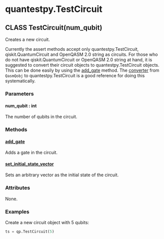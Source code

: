 # quantestpy.TestCircuit

## CLASS TestCircuit(num_qubit)

Creates a new circuit.

Currently the assert methods accept only quantestpy.TestCircuit, qiskit.QuantumCircuit and OpenQASM 2.0 string as circuits. For those who do not have qiskit.QuantumCircuit or OpenQASM 2.0 string at hand, it is suggested to convert their circuit objects to quantestpy.TestCircuit objects. This can be done easily by using the [add_gate](./test_circuit_add_gate.md) method. The [converter](../quantestpy/converter.py) from `QasmQobj` to quantestpy.TestCircuit is a good reference for doing this systematically.

### Parameters
#### num_qubit : int
The number of qubits in the circuit.

### Methods

#### [add_gate](./test_circuit_add_gate.md)
Adds a gate in the circuit.

#### [set_initial_state_vector](./test_circuit_set_initial_state_vector.md)
Sets an arbitrary vector as the initial state of the circuit.

### Attributes
None.

### Examples
Create a new circuit object with 5 qubits:
```py
ts = qp.TestCircuit(5)
```

